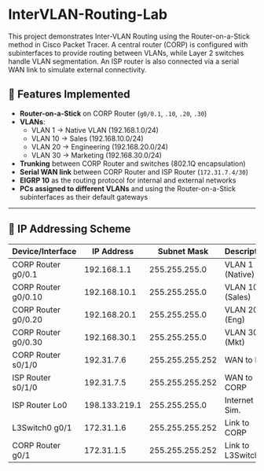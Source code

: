 # InterVLAN-Routing-Lab
This project demonstrates Inter-VLAN Routing using the Router-on-a-Stick method in Cisco Packet Tracer. A central router (CORP) is configured with subinterfaces to provide routing between VLANs, while Layer 2 switches handle VLAN segmentation. An ISP router is also connected via a serial WAN link to simulate external connectivity. 
## 🔹 Features Implemented
- **Router-on-a-Stick** on CORP Router (`g0/0.1`, `.10`, `.20`, `.30`)  
- **VLANs**:  
  - VLAN 1 → Native VLAN (192.168.1.0/24)  
  - VLAN 10 → Sales (192.168.10.0/24)  
  - VLAN 20 → Engineering (192.168.20.0/24)  
  - VLAN 30 → Marketing (192.168.30.0/24)  
- **Trunking** between CORP Router and switches (802.1Q encapsulation)  
- **Serial WAN link** between CORP Router and ISP Router (`172.31.7.4/30`)  
- **EIGRP 10** as the routing protocol for internal and external networks  
- **PCs assigned to different VLANs** and using the Router-on-a-Stick subinterfaces as their default gateways  

---

## 🔹 IP Addressing Scheme

| Device/Interface        | IP Address        | Subnet Mask       | Description       |
|--------------------------|------------------|------------------|------------------|
| CORP Router g0/0.1      | 192.168.1.1      | 255.255.255.0    | VLAN 1 (Native)  |
| CORP Router g0/0.10     | 192.168.10.1     | 255.255.255.0    | VLAN 10 (Sales)  |
| CORP Router g0/0.20     | 192.168.20.1     | 255.255.255.0    | VLAN 20 (Eng)    |
| CORP Router g0/0.30     | 192.168.30.1     | 255.255.255.0    | VLAN 30 (Mkt)    |
| CORP Router s0/1/0      | 192.31.7.6       | 255.255.255.252  | WAN to ISP       |
| ISP Router s0/1/0       | 192.31.7.5       | 255.255.255.252  | WAN to CORP      |
| ISP Router Lo0          | 198.133.219.1    | 255.255.255.0    | Internet Sim.    |
| L3Switch0 g0/1          | 172.31.1.6       | 255.255.255.252  | Link to CORP     |
| CORP Router g0/1        | 172.31.1.5       | 255.255.255.252  | Link to L3Switch |

